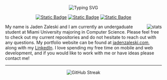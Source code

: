 
<p align=center>
  <img src="https://readme-typing-svg.demolab.com?font=Source+Code+Pro&size=30&pause=1000&color=2C68F6&center=true&vCenter=true&random=false&width=600&lines=Hello!;I'm+Jaden;Full-stack+app+and+web+developer;Always+learning+new+things!" alt="Typing SVG" />
</p>
<p align=center>
  <a href="https://www.linkedin.com/in/jaden-zaleski/" target="_blank"><img alt="Static Badge" src="https://img.shields.io/badge/jaden--zaleski-icon?style=for-the-badge&logo=linkedin&color=2D64BC"/></a>
  <a href="https://jadenzaleski.com" target="_blank"><img alt="Static Badge" src="https://img.shields.io/badge/jadenzaleski.com-black?style=for-the-badge"/></a>
  <a href="https://testflight.apple.com/join/qlht1QKN"><img alt="Static Badge" src="https://img.shields.io/badge/SwiftLift-lightblue?style=for-the-badge&logo=apple&logoColor=white&color=186ec3"></a>
</p>
<p align=center>
  <img align=right src="https://github-readme-stats-nu-beryl-93.vercel.app/api/?username=jadenzaleski&show_icons=true&theme=transparent&hide_border=true&rank_icon=percentile&line_height=22&ring_color=EA9135&icon_color=EA9135&text_color=2C68F6&text_bold=false&title_color=EA9135" alt="stats"/>
  <p>
  My name is Jaden Zaleski and I am currently an undergaduate student at Miami University majoring in Computer Science. Please feel free to check out my current repositories and do not hesitate to reach out with any questions. My portfolio website can be found at <a href="jadenzaleski.com">jadenzaleski.com</a>, along with my <a href="www.linkedin.com/in/jaden-zaleski">LinkedIn<a/>. I love spending my free time on mobile and web development, and if you would like to work with me or have ideas please contact me!
  </p>
</p>
<hr>

<p align=center>
  <img src="https://streak-stats.demolab.com?user=jadenzaleski&theme=dark&hide_border=true&card_width=525&background=45%2C2E3192%2C1BFFFF&dates=303030A0" alt="GitHub Streak" />
</p>
